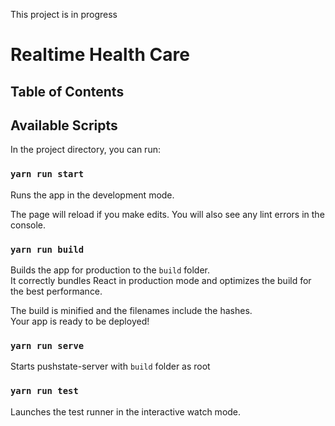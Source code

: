 This project is in progress

# Realtime Health Care

## Table of Contents

## Available Scripts

In the project directory, you can run:

### `yarn run start`

Runs the app in the development mode.

The page will reload if you make edits.
You will also see any lint errors in the console.

### `yarn run build`

Builds the app for production to the `build` folder.<br>
It correctly bundles React in production mode and optimizes the build for the best performance.

The build is minified and the filenames include the hashes.<br>
Your app is ready to be deployed!

### `yarn run serve`

Starts pushstate-server with `build` folder as root

### `yarn run test`

Launches the test runner in the interactive watch mode.
